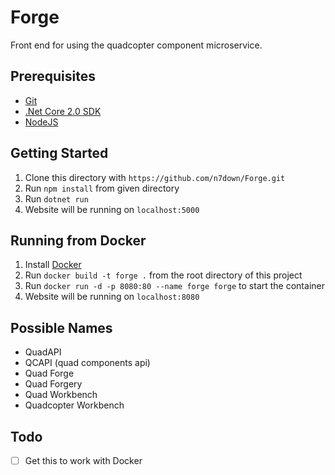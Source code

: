 # Forge
Front end for using the quadcopter component microservice.

## Prerequisites
- [Git](https://git-scm.com/)
- [.Net Core 2.0 SDK](https://www.microsoft.com/net/download/core)
- [NodeJS](https://nodejs.org/en/)

## Getting Started
1. Clone this directory with `https://github.com/n7down/Forge.git`
2. Run `npm install` from given directory
3. Run `dotnet run` 
4. Website will be running on `localhost:5000`

## Running from Docker
1. Install [Docker](https://docs.docker.com/engine/installation/)
2. Run `docker build -t forge .` from the root directory of this project
3. Run `docker run -d -p 8080:80 --name forge forge` to start the container
4. Website will be running on `localhost:8080`

## Possible Names
- QuadAPI
- QCAPI (quad components api)
- Quad Forge
- Quad Forgery
- Quad Workbench
- Quadcopter Workbench

## Todo
- [ ] Get this to work with Docker